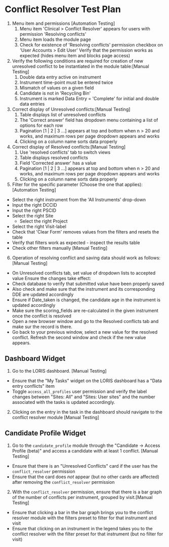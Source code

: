 # Conflict Resolver Test Plan

1. Menu item and permissions [Automation Testing]
    1. Menu item 'Clinical > Conflict Resolver' appears for users with permission 'Resolving conflicts'
    2. Menu item loads the module page
    3. Check for existence of 'Resolving conflicts' permission checkbox on 'User Accounts > Edit User'
       Verify that the permission works as expected (hides menu item and blocks page access)
2. Verify the following conditions are required for creation of new unresolved conflict
   to be instantiated in the module table:[Manual Testing]
    1. Double data entry active on instrument
    2. Instrument time-point must be entered twice
    3. Mismatch of values on a given field
    4. Candidate is not in 'Recycling Bin'
    5. Instrument is marked Data Entry = 'Complete' for initial and double data entries
3. Correct display of Unresolved conflicts:[Manual Testing]
    1. Table displays list of unresolved conflicts
    2. The 'Correct answer' field has dropdown menu containing a list of options for each row
    3. Pagination [1 | 2 | 3 ...] appears at top and bottom when n > 20 and works, and maximum rows per page dropdown appears and works
    4. Clicking on a column name sorts data properly
4. Correct display of Resolved conflicts:[Manual Testing]
    1. Use 'resolved conflicts' tab to switch views
    2. Table displays resolved conflicts
    3. Field 'Corrected answer' has a value
    4. Pagination [1 | 2 | 3 ...] appears at top and bottom when n > 20 and works, and maximum rows per page dropdown appears and works
    5. Clicking on a column name sorts data properly
5. Filter for the specific parameter (Choose the one that applies):[Automation Testing]
  - Select the right instrument from the 'All Instruments' drop-down
  - Input the right DCCID
  - Input the right PSCID
  - Select the right Site
    - Select the right Project
  - Select the right Visit-label
  - Check that 'Clear Form' removes values from the filters and resets the table
  - Verify that filters work as expected - inspect the results table
  - Check other filters manually [Manual Testing]
6. Operation of resolving conflict and saving data should work as follows:[Manual Testing]
 - On Unresolved conflicts tab, set value of dropdown lists to accepted value
 Ensure the changes take effect:
 - Check database to verify that submitted value have been properly saved
 - Also check and make sure that the instrument and its corresponding DDE are updated accordingly
 - Ensure if Date_taken is changed, the candidate age in the instrument is updated accordingly
 - Make sure the scoring_fields are re-calculated in the given instrument once the conflict is resolved
 - Open a new browser window and go to the Resolved conflicts tab and make sur the record is there.
 - Go back to your previous window, select a new value for the resolved conflict. Refresh the second window and check if the new value appears. 

## Dashboard Widget

1. Go to the LORIS dashboard. [Manual Testing]
 - Ensure that the "My Tasks" widget on the LORIS dashboard has a "Data entry conflicts"
   item
 - Toggle `access_all_profiles` user permission and verify the label changes between "Sites: All"
   and "Sites: User sites" and the number associated with the tasks is updated accordingly.
2. Clicking on the entry in the task in the dashboard should navigate to the conflict resolver
   module [Manual Testing]

## Candidate Profile Widget
1. Go to the `candidate_profile` module through the "Candidate -> Access Profile (beta)" and
   access a candidate with at least 1 conflict. [Manual Testing]
  - Ensure that there is an "Unresolved Conflicts" card if the user has the `conflict_resolver`
    permission
  - Ensure that the card does *not* appear (but no other cards are affected) after removing
    the `conflict_resolver` permission
2. With the `conflict_resolver` permission, ensure that there is a bar graph of the number
   of conflicts per instrument, grouped by visit.[Manual Testing]
  - Ensure that clicking a bar in the bar graph brings you to the conflict resolver module
    with the filters preset to filter for that instrument and visit
  - Ensure that clicking on an instrument in the legend takes you to the conflict resolver
    with the filter preset for that instrument (but no filter for visit)

